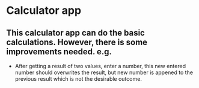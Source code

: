 # Calculator app

## This calculator app can do the basic calculations. However, there is some improvements needed. e.g.

- After getting a result of two values, enter a number, this new entered number should overwrites the result, but new number is appened to the previous result which is not the desirable outcome.
